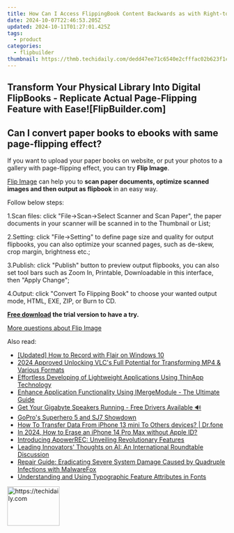 ```yaml
---
title: How Can I Access FlippingBook Content Backwards as with Right-to-Left Languages Like Arabic?
date: 2024-10-07T22:46:53.205Z
updated: 2024-10-11T01:27:01.425Z
tags:
  - product
categories:
  - flipbuilder
thumbnail: https://thmb.techidaily.com/dedd47ee71c6540e2cfffac02b623f1cf3c7cf338a66452083b2b419452eed1f.jpg
---
```


## Transform Your Physical Library Into Digital FlipBooks - Replicate Actual Page-Flipping Feature with Ease![FlipBuilder.com]

## Can I convert paper books to ebooks with same page-flipping effect?

If you want to upload your paper books on website, or put your photos to a gallery with page-flipping effect, you can try **Flip Image**. 

[Flip Image](https://tools.techidaily.com/flipbuilder/products/) can help you to **scan paper documents, optimize scanned images and then output as flipbook** in an easy way.

Follow below steps:

1.Scan files: click "File->Scan->Select Scanner and Scan Paper", the paper documents in your scanner will be scanned in to the Thumbnail or List;

2.Setting: click "File->Setting" to define page size and quality for output flipbooks, you can also optimize your scanned pages, such as de-skew, crop margin, brightness etc.;

3.Publish: click "Publish" button to preview output flipbooks, you can also set tool bars such as Zoom In, Printable, Downloadable in this interface, then "Apply Change";

4.Output: click "Convert To Flipping Book" to choose your wanted output mode, HTML, EXE, ZIP, or Burn to CD.

**[Free download](https://tools.techidaily.com/flipbuilder/products/) the trial version to have a try.** 

[More questions about Flip Image](https://tools.techidaily.com/flipbuilder/products/)

<ins class="adsbygoogle"
     style="display:block"
     data-ad-format="autorelaxed"
     data-ad-client="ca-pub-7571918770474297"
     data-ad-slot="1223367746"></ins>

<ins class="adsbygoogle"
     style="display:block"
     data-ad-client="ca-pub-7571918770474297"
     data-ad-slot="8358498916"
     data-ad-format="auto"
     data-full-width-responsive="true"></ins>

<span class="atpl-alsoreadstyle">Also read:</span>
<div><ul>
<li><a href="https://some-knowledge.techidaily.com/updated-how-to-record-with-flair-on-windows-10/"><u>[Updated] How to Record with Flair on Windows 10</u></a></li>
<li><a href="https://some-approaches.techidaily.com/2024-approved-unlocking-vlcs-full-potential-for-transforming-mp4-and-various-formats/"><u>2024 Approved Unlocking VLC's Full Potential for Transforming MP4 & Various Formats</u></a></li>
<li><a href="https://fox-making.techidaily.com/effortless-developing-of-lightweight-applications-using-thinapp-technology/"><u>Effortless Developing of Lightweight Applications Using ThinApp Technology</u></a></li>
<li><a href="https://fox-making.techidaily.com/enhance-application-functionality-using-imergemodule-the-ultimate-guide/"><u>Enhance Application Functionality Using IMergeModule - The Ultimate Guide</u></a></li>
<li><a href="https://driver-download.techidaily.com/get-your-gigabyte-speakers-running-free-drivers-available/"><u>Get Your Gigabyte Speakers Running - Free Drivers Available 🔊</u></a></li>
<li><a href="https://extra-lessons.techidaily.com/gopros-superhero-5-and-sj7-showdown/"><u>GoPro's Superhero 5 and SJ7 Showdown</u></a></li>
<li><a href="https://review-topics.techidaily.com/how-to-transfer-data-from-iphone-13-mini-to-others-devices-drfone-by-drfone-transfer-data-from-ios-transfer-data-from-ios/"><u>How To Transfer Data From iPhone 13 mini To Others devices? | Dr.fone</u></a></li>
<li><a href="https://apple-account.techidaily.com/in-2024-how-to-erase-an-iphone-14-pro-max-without-apple-id-by-drfone-ios/"><u>In 2024, How to Erase an iPhone 14 Pro Max without Apple ID?</u></a></li>
<li><a href="https://fox-making.techidaily.com/introducing-apowerrec-unveiling-revolutionary-features/"><u>Introducing ApowerREC: Unveiling Revolutionary Features</u></a></li>
<li><a href="https://facebook.techidaily.com/leading-innovators-thoughts-on-ai-an-international-roundtable-discussion/"><u>Leading Innovators' Thoughts on AI: An International Roundtable Discussion</u></a></li>
<li><a href="https://fox-making.techidaily.com/repair-guide-eradicating-severe-system-damage-caused-by-quadruple-infections-with-malwarefox/"><u>Repair Guide: Eradicating Severe System Damage Caused by Quadruple Infections with MalwareFox</u></a></li>
<li><a href="https://fox-making.techidaily.com/understanding-and-using-typographic-feature-attributes-in-fonts/"><u>Understanding and Using Typographic Feature Attributes in Fonts</u></a></li>
</ul></div>

<!-- affiliate ads begin -->
<a href="https://aligracehair.sjv.io/c/5597632/2135362/19272" target="_top" id="2135362">
  <img src="//a.impactradius-go.com/display-ad/19272-2135362" border="0" alt="https://techidaily.com" width="120" height="90"/>
</a>
<img height="0" width="0" src="https://aligracehair.sjv.io/i/5597632/2135362/19272" style="position:absolute;visibility:hidden;" border="0" />
<!-- affiliate ads end -->


